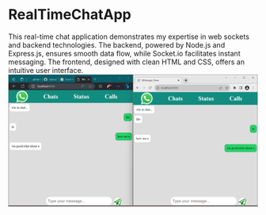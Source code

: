 # RealTimeChatApp
This real-time chat application demonstrates my expertise in web sockets and backend technologies. The backend, powered by Node.js and Express.js, ensures smooth data flow, while Socket.io facilitates instant messaging. The frontend, designed with clean HTML and CSS, offers an intuitive user interface.
![Alt text](https://github.com/goyalg325/RealTimeChatApp/blob/main/ss.png)

